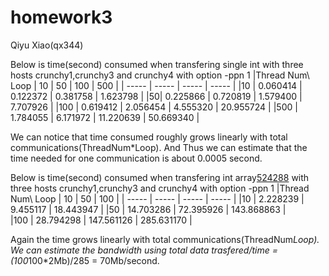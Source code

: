 # homework3
Qiyu Xiao(qx344)


Below is time(second) consumed when transfering single int with three hosts crunchy1,crunchy3 and crunchy4 with option -ppn 1 
|Thread Num\ Loop | 10 | 50 | 100 | 500 |
| ----- | ----- | ----- | ----- |
|10 | 0.060414 | 0.122372 | 0.381758 | 1.623798 |
|50| 0.225866 | 0.720819 | 1.579400 | 7.707926 |
|100 | 0.619412 | 2.056454 | 4.555320 | 20.955724 |
|500 | 1.784055 | 6.171972 | 11.220639  | 50.669340 |

We can notice that time consumed roughly grows linearly with total communications(ThreadNum*Loop). And Thus we can estimate that the time needed for one communication is about 0.0005 second.


Below is time(second) consumed when transfering int array[524288](~2Mb) with three hosts crunchy1,crunchy3 and crunchy4 with option -ppn 1 
|Thread Num\ Loop | 10 | 50 | 100 | 
| ----- | ----- | ----- | ----- |
|10 | 2.228239  | 9.455117 | 18.443947  | 
|50 | 14.703286  | 72.395926 | 143.868863  |   
|100 | 28.794298 | 147.561126 | 285.631170 | 

Again the time grows linearly with total communications(ThreadNum*Loop). We can estimate the bandwidth using total data trasfered/time = (100*100*2Mb)/285 = 70Mb/second. 



